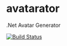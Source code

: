 # avatarator
.Net Avatar Generator

[![Build Status](https://travis-ci.org/mgibas/avatarator.svg?branch=master)](https://travis-ci.org/mgibas/avatarator)
